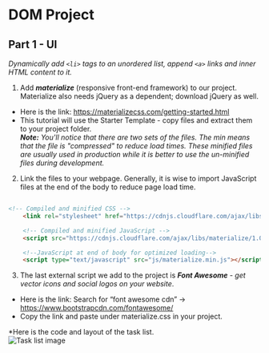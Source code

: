 # DOM Project

## Part 1 - UI
*Dynamically add ```<li>``` tags to an unordered list, append ```<a>``` links and inner HTML content to it.*  

1. Add ***materialize*** (responsive front-end framework) to our project. Materialize also needs jQuery as a dependent; download jQuery as well.
  - Here is the link: https://materializecss.com/getting-started.html
  - This tutorial will use the Starter Template - copy files and extract them to your project folder.  
  ***Note:** You'll notice that there are two sets of the files. The min means that the file is "compressed" to reduce load times. These minified files are usually used in production while it is better to use the un-minified files during development.*  

2. Link the files to your webpage. Generally, it is wise to import JavaScript files at the end of the body to reduce page load time. 

```HTML

<!-- Compiled and minified CSS -->
    <link rel="stylesheet" href="https://cdnjs.cloudflare.com/ajax/libs/materialize/1.0.0/css/materialize.min.css">

    <!-- Compiled and minified JavaScript -->
    <script src="https://cdnjs.cloudflare.com/ajax/libs/materialize/1.0.0/js/materialize.min.js"></script>

    <!--JavaScript at end of body for optimized loading-->
    <script type="text/javascript" src="js/materialize.min.js"></script>

```

3. The last external script we add to the project is ***Font Awesome*** - *get vector icons and social logos on your website*.
- Here is the link: Search for “font awesome cdn” -> https://www.bootstrapcdn.com/fontawesome/
- Copy the link and paste under materialize.css in your project.  

*Here is the code and layout of the task list.  
![Task list image](./images/domPorjectImg.png)
